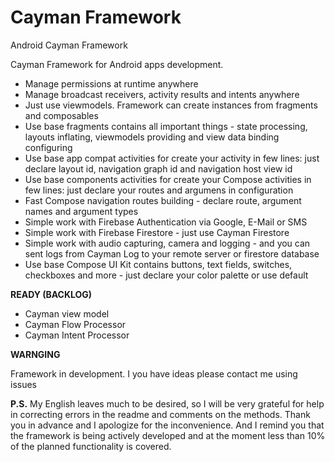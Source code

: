 # Cayman Framework
Android Cayman Framework

Cayman Framework for Android apps development.

- Manage permissions at runtime anywhere
- Manage broadcast receivers, activity results and intents anywhere
- Just use viewmodels. Framework can create instances from fragments and composables
- Use base fragments contains all important things - state processing, layouts inflating, viewmodels providing and view data binding configuring
- Use base app compat activities for create your activity in few lines: just declare layout id, navigation graph id and navigation host view id
- Use base components activities for create your Compose activities in few lines: just declare your routes and argumens in configuration
- Fast Compose navigation routes building - declare route, argument names and argument types
- Simple work with Firebase Authentication via Google, E-Mail or SMS
- Simple work with Firebase Firestore - just use Cayman Firestore
- Simple work with audio capturing, camera and logging - and you can sent logs from Cayman Log to your remote server or firestore database
- Use base Compose UI Kit contains buttons, text fields, switches, checkboxes and more - just declare your color palette or use default

**READY (BACKLOG)**
- Cayman view model
- Cayman Flow Processor
- Cayman Intent Processor

**WARNGING**

Framework in development. I you have ideas please contact me using issues

**P.S.** My English leaves much to be desired, so I will be very grateful for help in correcting errors in the readme and comments on the methods. Thank you in advance and I apologize for the inconvenience. And I remind you that the framework is being actively developed and at the moment less than 10% of the planned functionality is covered.
